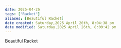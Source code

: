 ```yaml
---
date: 2025-04-26
tags: ["Racket"]
aliases: [Beau­tiful Racket]
date created: Saturday,2025 April 26th, 8:04:38 pm
date modified: Saturday,2025 April 26th, 8:09:42 pm
---
```


[Beau­tiful Racket](https://beautifulracket.com/)

